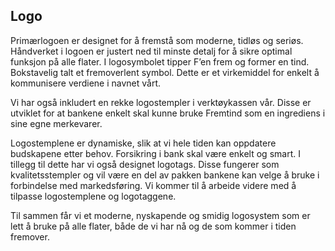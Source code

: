 ## Logo

Primærlogoen er designet for å fremstå som moderne, tidløs og seriøs. Håndverket i logoen er justert ned til minste detalj for å sikre optimal funksjon på alle flater. I logosymbolet tipper F’en frem og former en tind. Bokstavelig talt et fremoverlent symbol. Dette er et virkemiddel for enkelt å kommunisere verdiene i navnet vårt.

Vi har også inkludert en rekke logostempler i verktøykassen vår. Disse er utviklet for at bankene enkelt skal kunne bruke Fremtind som en ingrediens i sine egne merkevarer.

Logostemplene er dynamiske, slik at vi hele tiden kan oppdatere budskapene etter behov. Forsikring i bank skal være enkelt og smart. I tillegg til dette har vi også designet logotags. Disse fungerer som kvalitetsstempler og vil være en del av pakken bankene kan velge å bruke i forbindelse med markedsføring. Vi kommer til å arbeide videre med å tilpasse logostemplene og logotaggene.

Til sammen får vi et moderne, nyskapende og smidig logosystem som er lett å bruke på alle flater, både de vi har nå og de som kommer i tiden fremover.
